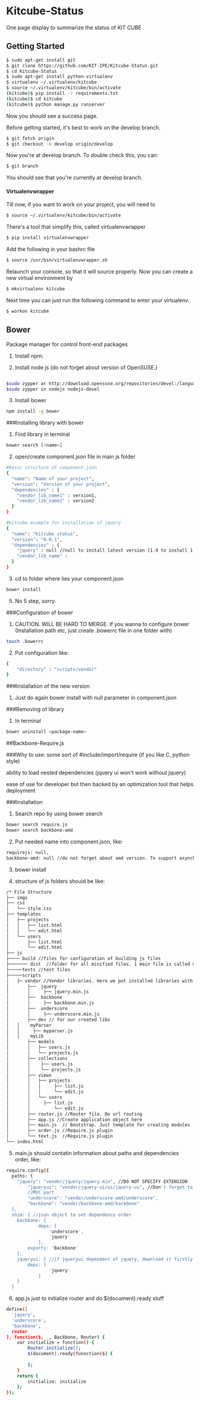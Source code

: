Kitcube-Status
===============

One page display to summarize the status of KIT CUBE

## Getting Started

```sh
$ sudo apt-get install git
$ git clone https://github.com/KIT-IPE/Kitcube-Status.git
$ cd Kitcube-Status
$ sudo apt-get install python-virtualenv
$ virtualenv ~/.virtualenv/kitcube
$ source ~/.virtualenv/kitcube/bin/activate
(kitcube)$ pip install -r requirements.txt
(kitcube)$ cd kitcube
(kitcube)$ python manage.py runserver
```

Now you should see a success page.

Before getting started, it's best to work on the develop branch.

```sh
$ git fetch origin
$ git checkout -b develop origin/develop
```

Now you're at develop branch. To double check this, you can:

```sh
$ git branch
```

You should see that you're currently at develop branch.

#### Virtualenvwrapper

Till now, if you want to work on your project, you will need to 

```sh
$ source ~/.virtualenv/kitcube/bin/activate
```

There's a tool that simplify this, called virtualenvwrapper

```sh
$ pip install virtualenvwrapper
```

Add the following in your bashrc file

```sh
$ source /usr/bin/virtualenvwrapper.sh
```

Relaunch your console, so that it will source properly. Now you can create a new virtual environment by

```sh
$ mkvirtualenv kitcube
```

Next time you can just run the following command to enter your virtualenv.

```sh
$ workon kitcube
```

## Bower

Package manager for control front-end packages

1) Install npm:

2) Install node js (do not forget about version of OpenSUSE.)

```sh
```

```sh
$sudo zypper ar http://download.opensuse.org/repositories/devel:/languages:/nodejs/openSUSE_13.1/ NodeJSBuildService 
$sudo zypper in nodejs nodejs-devel
```
3) Install bower

```sh
npm install -g bower
```
###Installing library with bower

1) Find library in terminal

```sh
bower search [<name>]
```
2)  open/create component.json file in main js folder 

```sh
#Basic structure of component.json
{
  "name": "Name of your project",
  "version": "Version of your project",
  "dependencies" : {
    "vendor_lib_name1" : version1,
    "vendor_lib_name2" : version2
  }
}

#Kitcube example for installation of jquery
{
  "name": "Kitcube status",
  "version": "0.0.1",
  "dependencies" : {
    "jquery" : null //null to install latest version (1.9 to install 1.9 version),
    "vendor_lib_name" :
  }
}

```
3) cd to folder where lies your component.json

```sh
bower install
```
5) No 5 step, sorry. 

###Configuration of bower

1) CAUTION. WILL BE HARD TO MERGE. If you wanna to configure bower (Installation path etc, just create .bowerrc file in one folder with)

```sh
touch .bowerrc
```
2) Put configuration like:

```sh
{
	"directory" : "scripts/vendor"
}
```
###Installation of the new version

1) Just do again bower install with null parameter in component.json

###Removing of library

1) In terminal

```sh
bower uninstall <package-name>
```

##Backbone-Require.js

###Why to use:
some sort of #include/import/require (if you like C, python style)

ability to load nested dependencies (jquery ui won't work without jquery)

ease of use for developer but then backed by an optimization tool that helps deployment

###Installation

1) Search repo by using bower search

```sh
bower search require.js
bower search backbone-amd
```
2) Put needed name into component.json, like:
```sh
requirejs: null,
backbone-amd: null //do not forget about amd version. To support asynchronous downloading it should be with -amd
```
3) bower install

4) structure of js folders should be like:

```sh
/* File Structure
├── imgs
├── css
│   └── style.css
├── templates
│   ├── projects
│   │   ├── list.html
│   │   └── edit.html
│   └── users
│       ├── list.html
│       └── edit.html
├── js
├──── build //files for configuration of building js files
├─────── dist  //folder for all minified files. 1 main file is called main.js (contatins all info)
├─────tests //test files
├─────scripts
│	├─ vendor //Vendor libraries. Here we put installed libraries with bower
│       ├──  jquery
│       │     ├── jquery.min.js
│       ├──  backbone
│       │     ├── backbone.min.js
│       ├──  underscore
│       │     ├── underscore.min.js
│       ├── dev // for our created libs
│	│    myParser
│	│     ├── myparser.js
│	│    myLib
│       ├── models
│   	│   ├── users.js
│      	│   └── projects.js
│       ├── collections
│       │    ├── users.js
│       │    └── projects.js
│   	├── views
│      	│   ├── projects
│       │   │     ├── list.js
│       │   │     └── edit.js
│   	│   └── users
│       │  	  ├── list.js
│       │         └── edit.js
│       ├── router.js //Router file. Do url routing
│       ├── app.js //Create application object here
│       ├── main.js  // Bootstrap. Just template for creating modules
│       ├── order.js //Require.js plugin
│       └── text.js  //Require.js plugin
└── index.html

```
5) main.js should contatin information about paths and dependencies order, like:

```sh
require.config({
  paths: {
  	"jquery": "vendor/jquery/jquery.min", //DO NOT SPECIFY EXTENSION 
    	"jqueryui": "vendor/jquery-ui/ui/jquery-ui", //Don't forget to comment your parts
    	//MVC part
    	"underscore": "vendor/underscore-amd/underscore",
    	"backbone": "vendor/backbone-amd/backbone"
  },
  shim: { //json object to set dependency order
  	backbone: {
      		deps: [
        		'underscore',
        		'jquery'
      		],
      	exports: 'Backbone'
  	},
  	jqueryui: { //if jqueryui dependent of jquery, download it firstly
		deps: [
        		'jquery'
      		]
	}
  }
```

6) app.js just to initialize router and do $(document).ready stuff

```sh
define([
  'jquery',
  'underscore',
  'backbone',
  router
], function($, _, Backbone, Router) {
	var initialize = function() {
		Router.initialize();
		$(document).ready(funnction($) {
		
		};
	}
	return {
		initialize: initialize
	};
});
```



